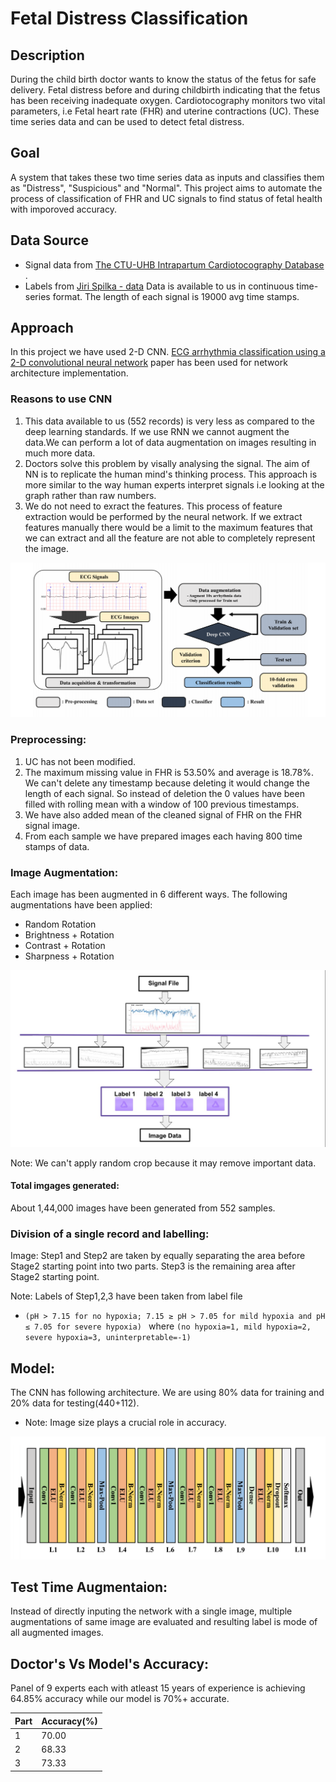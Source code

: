 # Fetal Distress Classification

## Description
During the child birth doctor wants to know the status of the fetus for safe delivery. Fetal distress before and during childbirth indicating that the fetus has been receiving inadequate oxygen. Cardiotocography monitors two vital parameters, i.e Fetal heart rate (FHR) and uterine contractions (UC). These time series data and can be used to detect fetal distress. 

## Goal
A system that takes these two time series data as inputs and classifies them as "Distress", "Suspicious" and "Normal". This project aims to automate the process of classification of FHR and UC signals to find status of fetal health with imporoved accuracy.

## Data Source
- Signal data from [The CTU-UHB Intrapartum Cardiotocography Database](https://physionet.org/physiobank/database/ctu-uhb-ctgdb/) .
- Labels from [Jiri Spilka - data](http://people.ciirc.cvut.cz/~spilkjir/data.html)
Data is available to us in continuous time-series format. The length of each signal is 19000 avg time stamps.

## Approach
In this project we have used 2-D CNN. [ECG arrhythmia classification using a 2-D convolutional neural network](https://arxiv.org/pdf/1804.06812.pdf)  paper has been used for network architecture implementation. 

### Reasons to use CNN 
1. This data available to us (552 records) is very less as compared to the deep learning standards. If we use RNN we cannot augment the data.We can perform a lot of data augmentation on images resulting in much more data.
2. Doctors solve this problem by visally analysing the signal. The aim of NN is to replicate the human mind's thinking process.  This approach is more similar to the way human experts interpret signals i.e looking at the graph rather than raw numbers.
3. We do not need to exract the features. This process of feature extraction would be performed by the neural network. If we extract features manually there would be a limit to the maximum features that we can extract and all the feature are not able to completely represent the image.

![Images](readme_images/2.png)

### Preprocessing:
1. UC has not been modified.
1. The maximum missing value in FHR is 53.50% and average is 18.78%. We can't delete any timestamp because deleting it would change the length of each signal. So instead of deletion the 0 values have been filled with rolling mean with a window of 100 previous timestamps.
2. We have also added mean of the cleaned signal of FHR on the FHR signal image.
3. From each sample we have prepared images each having 800 time stamps of data.

### Image Augmentation:
Each image has been augmented in 6 different ways.
The following augmentations have been applied:
- Random Rotation 
- Brightness + Rotation
- Contrast + Rotation
- Sharpness + Rotation

![Images](readme_images/4.jpeg)

Note: We can't apply random crop because it may remove important data.

#### Total imgages generated:
About 1,44,000 images have been generated from 552 samples.

### Division of a single record and labelling:

Image:
Step1 and Step2 are taken by equally separating the area before Stage2 starting point into two parts.
Step3 is the remaining area after Stage2 starting point.

Note: Labels of Step1,2,3 have been taken from label file 
- `(pH > 7.15 for no hypoxia; 7.15 ≥ pH > 7.05 for mild hypoxia and pH ≤ 7.05 for severe hypoxia) ` where `(no hypoxia=1, mild hypoxia=2, severe hypoxia=3, uninterpretable=-1)`

## Model: 

The CNN has following architecture.
We are using 80% data for training and 20% data for testing(440+112). 
- Note: Image size plays a crucial role in accuracy.

![Images](readme_images/1.png)


## Test Time Augmentaion:
Instead of directly inputing the network with a single image, multiple augmentations of same image are evaluated and resulting label is mode of all augmented images.

## Doctor's Vs Model's Accuracy:
Panel of 9 experts each with atleast 15 years of experience is achieving 64.85% accuracy while our model is 70%+ accurate.

|Part	|Accuracy(%)|  	
|---	|---	    |
|  1 	|   70.00   | 
|  2	|   68.33	| 
|  3    |   73.33	|
